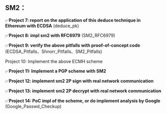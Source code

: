 ## SM2：

✅**Project 7: report on the application of this deduce technique in Ethereum with ECDSA** (deduce_pk)

✅**Project 8: impl sm2 with RFC6979** (SM2_RFC6979)

✅**Project 9: verify the above pitfalls with proof-of-concept code** (ECDSA_Pitfalls、Shnorr_Pitfalls、SM2_Pitfalls)

Project 10: Implement the above ECMH scheme

✅**Project 11: Implement a PGP scheme with SM2**

✅**Project 12: implement sm2 2P sign with real network communication**   

✅**Project 13: implement sm2 2P decrypt with real network communication**

✅**Project 14: PoC impl of the scheme, or do implement analysis by Google** (Google_Passwd_Checkup)
